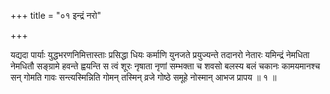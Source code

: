 +++
title = "०१ इन्द्रं नरो"

+++

यद्यदा पार्याः युद्धभरणनिमित्तास्ताः प्रसिद्धा धियः कर्माणि युनजते प्रयुज्यन्ते तदानरो नेतारः यमिन्द्रं नेमधिता नेमधितौ सङ्ग्रामे हवन्ते ह्वयन्ति स त्वं शूरः नृषाता नृणां सम्भक्ता च शवसो बलस्य बलं चकानः कामयमानश्च सन् गोमति गावः सन्त्यस्मिन्निति गोमन् तस्मिन् व्रजे गोष्ठे समूहे नोस्मान् आभज प्रापय ॥ १ ॥